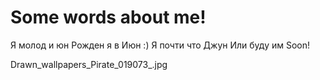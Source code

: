 # Some words about me!

Я молод и юн
Рожден я в Июн :)
Я почти что Джун
Или буду им Soon!

Drawn_wallpapers_Pirate_019073_.jpg